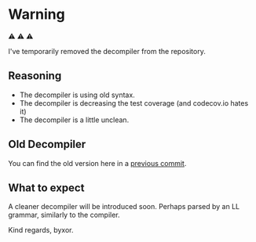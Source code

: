# Warning

:warning: :warning: :warning:

I've temporarily removed the decompiler from the repository.

## Reasoning

*   The decompiler is using old syntax.
*   The decompiler is decreasing the test coverage (and codecov.io hates it)
*   The decompiler is a little unclean.

## Old Decompiler

You can find the old version here in a [previous commit](https://github.com/byxor/NeverScript/tree/251ae85830b39f856ab76ef984b97e5f753762be/decompiler).

## What to expect

A cleaner decompiler will be introduced soon. Perhaps parsed by an LL grammar, similarly to the compiler.

Kind regards,
byxor.
